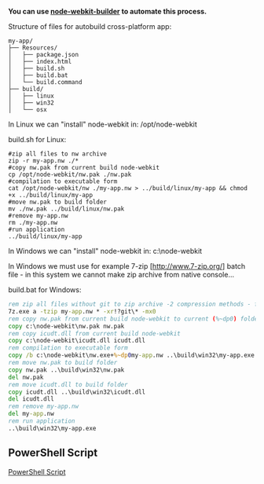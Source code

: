 **You can use [node-webkit-builder](https://github.com/mllrsohn/node-webkit-builder) to automate this process.**

Structure of files for autobuild cross-platform app:

```
my-app/
├── Resources/
│   ├── package.json
│   ├── index.html
│   ├── build.sh
│   ├── build.bat
│   └── build.command
├── build/
│   ├── linux
│   ├── win32
│   └── osx
```

In Linux we can "install" node-webkit in: /opt/node-webkit

build.sh for Linux:
```
#zip all files to nw archive
zip -r my-app.nw ./*
#copy nw.pak from current build node-webkit
cp /opt/node-webkit/nw.pak ./nw.pak
#compilation to executable form
cat /opt/node-webkit/nw ./my-app.nw > ../build/linux/my-app && chmod +x ../build/linux/my-app
#move nw.pak to build folder
mv ./nw.pak ../build/linux/nw.pak
#remove my-app.nw
rm ./my-app.nw
#run application
../build/linux/my-app
```

In Windows we can "install" node-webkit in: c:\node-webkit

In Windows we must use for example 7-zip [http://www.7-zip.org/] batch file - in this system we cannot make zip archive from native console...

build.bat for Windows:
```bat
rem zip all files without git to zip archive -2 compression methods - fast (-mx0) or strong (-mx9)
7z.exe a -tzip my-app.nw * -xr!?git\* -mx0
rem copy nw.pak from current build node-webkit to current (%~dp0) folder
copy c:\node-webkit\nw.pak nw.pak
rem copy icudt.dll from current build node-webkit
copy c:\node-webkit\icudt.dll icudt.dll
rem compilation to executable form
copy /b c:\node-webkit\nw.exe+%~dp0my-app.nw ..\build\win32\my-app.exe
rem move nw.pak to build folder
copy nw.pak ..\build\win32\nw.pak
del nw.pak
rem move icudt.dll to build folder
copy icudt.dll ..\build\win32\icudt.dll
del icudt.dll
rem remove my-app.nw
del my-app.nw
rem run application
..\build\win32\my-app.exe
```
## PowerShell Script
[PowerShell Script](https://gist.github.com/romanov/abc494ee7b08f232f539)